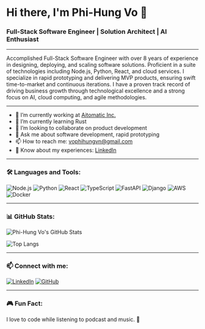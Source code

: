# Hi there, I'm Phi-Hung Vo 👋

### Full-Stack Software Engineer | Solution Architect | AI Enthusiast

---

Accomplished Full-Stack Software Engineer with over 8 years of experience in designing, deploying, and scaling software solutions. Proficient in a suite of technologies including Node.js, Python, React, and cloud services. I specialize in rapid prototyping and delivering MVP products, ensuring swift time-to-market and continuous iterations. I have a proven track record of driving business growth through technological excellence and a strong focus on AI, cloud computing, and agile methodologies.

---

- 🔭 I’m currently working at [Aitomatic Inc.](https://www.aitomatic.com/)
- 🌱 I’m currently learning Rust
- 👯 I’m looking to collaborate on product development
- 💬 Ask me about software development, rapid prototyping
- 📫 How to reach me: [vophihungvn@gmail.com](mailto:vophihungvn@gmail.com)
- 📄 Know about my experiences: [LinkedIn](https://www.linkedin.com/in/vophihungvn/)

---

### 🛠️ Languages and Tools:

![Node.js](https://img.shields.io/badge/Node.js-339933?style=for-the-badge&logo=nodedotjs&logoColor=white)
![Python](https://img.shields.io/badge/Python-3776AB?style=for-the-badge&logo=python&logoColor=white)
![React](https://img.shields.io/badge/React-61DAFB?style=for-the-badge&logo=react&logoColor=black)
![TypeScript](https://img.shields.io/badge/TypeScript-007ACC?style=for-the-badge&logo=typescript&logoColor=white)
![FastAPI](https://img.shields.io/badge/FastAPI-009688?style=for-the-badge&logo=fastapi&logoColor=white)
![Django](https://img.shields.io/badge/Django-092E20?style=for-the-badge&logo=django&logoColor=white)
![AWS](https://img.shields.io/badge/AWS-232F3E?style=for-the-badge&logo=amazonaws&logoColor=white)
![Docker](https://img.shields.io/badge/Docker-2496ED?style=for-the-badge&logo=docker&logoColor=white)

---

### 📊 GitHub Stats:

![Phi-Hung Vo's GitHub Stats](https://github-readme-stats.vercel.app/api?username=vophihungvn&show_icons=true&theme=radical)

![Top Langs](https://github-readme-stats.vercel.app/api/top-langs/?username=vophihungvn&layout=compact&theme=radical)

---

### 📫 Connect with me:

[![LinkedIn](https://img.shields.io/badge/LinkedIn-0077B5?style=for-the-badge&logo=linkedin&logoColor=white)](https://www.linkedin.com/in/vophihungvn/)
[![GitHub](https://img.shields.io/badge/GitHub-100000?style=for-the-badge&logo=github&logoColor=white)](https://github.com/vophihungvn)

---

### 🎮 Fun Fact:

I love to code while listening to podcast and music. 🎷

